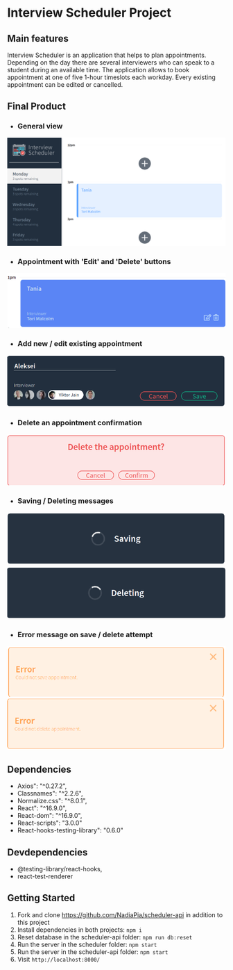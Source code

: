 # Interview Scheduler Project

## Main features
Interview Scheduler is an application that helps to plan appointments. Depending on the day there are several interviewers who can speak to a student during an available time. The application allows to book appointment at one of five 1-hour timeslots each workday. Every existing appointment can be edited or cancelled.


## Final Product

- ### General view
!["General view"](https://github.com/NadiaPia/scheduler/blob/master/docs/general-view.png)

- ### Appointment with 'Edit' and 'Delete' buttons
!["Appointment"](https://github.com/NadiaPia/scheduler/blob/master/docs/appointment.png)

- ### Add new / edit existing appointment
!["Add new / edit existing"](https://github.com/NadiaPia/scheduler/blob/master/docs/add-or-edit.png)

- ### Delete an appointment confirmation
!["Delete an appointment"](https://github.com/NadiaPia/scheduler/blob/master/docs/deleting.png)

- ### Saving / Deleting messages
!["Saving"](https://github.com/NadiaPia/scheduler/blob/master/docs/saving-msg.png)
!["Deleting"](https://github.com/NadiaPia/scheduler/blob/master/docs/deleting-msg.png)

- ### Error message on save / delete attempt
!["Error message on save"](https://github.com/NadiaPia/scheduler/blob/master/docs/error-saving.png)
!["Error message on delete"](https://github.com/NadiaPia/scheduler/blob/master/docs/error-deleting.png)

## Dependencies

- Axios": "^0.27.2",
- Classnames": "^2.2.6",
- Normalize.css": "^8.0.1",
- React": "^16.9.0",
- React-dom": "^16.9.0",
- React-scripts": "3.0.0"
- React-hooks-testing-library": "0.6.0"

## Devdependencies
- @testing-library/react-hooks,
- react-test-renderer


## Getting Started
1. Fork and clone https://github.com/NadiaPia/scheduler-api in addition to this project
2. Install dependencies in both projects: `npm i`
3. Reset database in the scheduler-api folder: `npm run db:reset`
4. Run the server in the scheduler folder: `npm start`
5. Run the server in the scheduler-api folder: `npm start`
6. Visit `http://localhost:8000/`